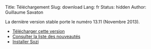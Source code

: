 Title: Téléchargement
Slug: download
Lang: fr
Status: hidden
Author: Guillaume Savaton

La dernière version stable porte le numéro 13.11 (Novembre 2013).

  * [Télécharger cette version](https://github.com/senshu/Sozi/releases/download/13.11/sozi-release-13.11-30213629.zip)
  * [Consulter la liste des nouveautés](|filename|/News/release-13.11-fr.md)
  * [Installer Sozi](|filename|install.md)
